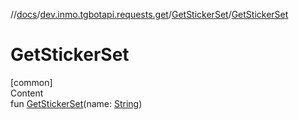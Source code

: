 //[docs](../../../index.md)/[dev.inmo.tgbotapi.requests.get](../index.md)/[GetStickerSet](index.md)/[GetStickerSet](-get-sticker-set.md)



# GetStickerSet  
[common]  
Content  
fun [GetStickerSet](-get-sticker-set.md)(name: [String](https://kotlinlang.org/api/latest/jvm/stdlib/kotlin/-string/index.html))  



